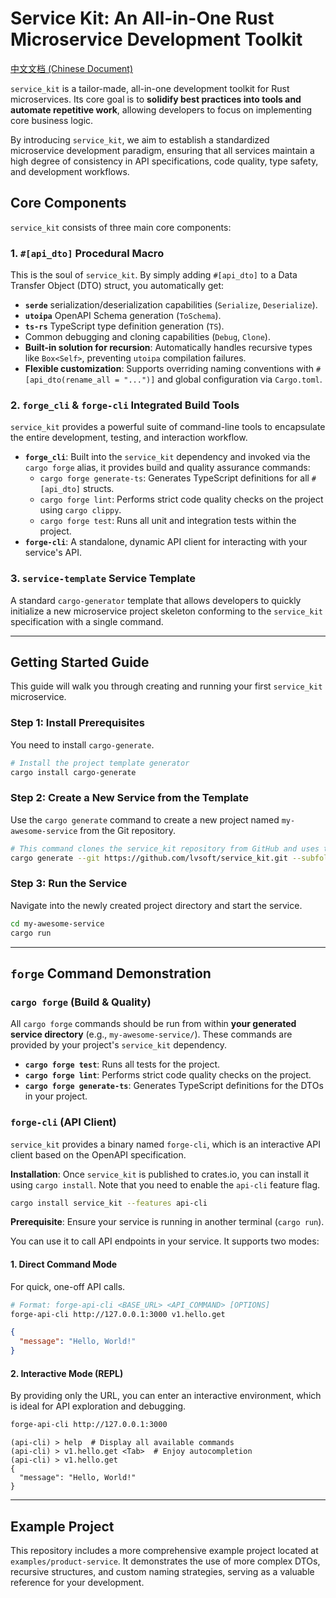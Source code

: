 # Service Kit: An All-in-One Rust Microservice Development Toolkit

[中文文档 (Chinese Document)](README.cn.md)

`service_kit` is a tailor-made, all-in-one development toolkit for Rust microservices. Its core goal is to **solidify best practices into tools and automate repetitive work**, allowing developers to focus on implementing core business logic.

By introducing `service_kit`, we aim to establish a standardized microservice development paradigm, ensuring that all services maintain a high degree of consistency in API specifications, code quality, type safety, and development workflows.

## Core Components

`service_kit` consists of three main core components:

### 1. `#[api_dto]` Procedural Macro

This is the soul of `service_kit`. By simply adding `#[api_dto]` to a Data Transfer Object (DTO) struct, you automatically get:

-   **`serde`** serialization/deserialization capabilities (`Serialize`, `Deserialize`).
-   **`utoipa`** OpenAPI Schema generation (`ToSchema`).
-   **`ts-rs`** TypeScript type definition generation (`TS`).
-   Common debugging and cloning capabilities (`Debug`, `Clone`).
-   **Built-in solution for recursion**: Automatically handles recursive types like `Box<Self>`, preventing `utoipa` compilation failures.
-   **Flexible customization**: Supports overriding naming conventions with `#[api_dto(rename_all = "...")]` and global configuration via `Cargo.toml`.

### 2. `forge_cli` & `forge-cli` Integrated Build Tools

`service_kit` provides a powerful suite of command-line tools to encapsulate the entire development, testing, and interaction workflow.

-   **`forge_cli`**: Built into the `service_kit` dependency and invoked via the `cargo forge` alias, it provides build and quality assurance commands:
    -   `cargo forge generate-ts`: Generates TypeScript definitions for all `#[api_dto]` structs.
    -   `cargo forge lint`: Performs strict code quality checks on the project using `cargo clippy`.
    -   `cargo forge test`: Runs all unit and integration tests within the project.
-   **`forge-cli`**: A standalone, dynamic API client for interacting with your service's API.

### 3. `service-template` Service Template

A standard `cargo-generator` template that allows developers to quickly initialize a new microservice project skeleton conforming to the `service_kit` specification with a single command.

---

## Getting Started Guide

This guide will walk you through creating and running your first `service_kit` microservice.

### Step 1: Install Prerequisites

You need to install `cargo-generate`.

```bash
# Install the project template generator
cargo install cargo-generate
```

### Step 2: Create a New Service from the Template

Use the `cargo generate` command to create a new project named `my-awesome-service` from the Git repository.

```bash
# This command clones the service_kit repository from GitHub and uses the service-template directory as the template
cargo generate --git https://github.com/lvsoft/service_kit.git --subfolder service-template --name my-awesome-service
```

### Step 3: Run the Service

Navigate into the newly created project directory and start the service.

```bash
cd my-awesome-service
cargo run
```

---

## `forge` Command Demonstration

### `cargo forge` (Build & Quality)

All `cargo forge` commands should be run from within **your generated service directory** (e.g., `my-awesome-service/`). These commands are provided by your project's `service_kit` dependency.

-   **`cargo forge test`**: Runs all tests for the project.
-   **`cargo forge lint`**: Performs strict code quality checks on the project.
-   **`cargo forge generate-ts`**: Generates TypeScript definitions for the DTOs in your project.

### `forge-cli` (API Client)

`service_kit` provides a binary named `forge-cli`, which is an interactive API client based on the OpenAPI specification.

**Installation**:
Once `service_kit` is published to crates.io, you can install it using `cargo install`. Note that you need to enable the `api-cli` feature flag.

```bash
cargo install service_kit --features api-cli
```

**Prerequisite**: Ensure your service is running in another terminal (`cargo run`).

You can use it to call API endpoints in your service. It supports two modes:

#### 1. Direct Command Mode

For quick, one-off API calls.

```sh
# Format: forge-api-cli <BASE_URL> <API_COMMAND> [OPTIONS]
forge-api-cli http://127.0.0.1:3000 v1.hello.get
```
```json
{
  "message": "Hello, World!"
}
```

#### 2. Interactive Mode (REPL)

By providing only the URL, you can enter an interactive environment, which is ideal for API exploration and debugging.

```sh
forge-api-cli http://127.0.0.1:3000
```
```
(api-cli) > help  # Display all available commands
(api-cli) > v1.hello.get <Tab>  # Enjoy autocompletion
(api-cli) > v1.hello.get
{
  "message": "Hello, World!"
}
```

---

## Example Project

This repository includes a more comprehensive example project located at `examples/product-service`. It demonstrates the use of more complex DTOs, recursive structures, and custom naming strategies, serving as a valuable reference for your development.
